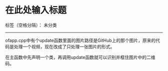 ﻿# 在此处输入标题

标签（空格分隔）： 未分类

---

ofapp.cpp中有个update函数里面的图片路径是GitHub上的那个图片，原来的代码是处理一个视频，现在改成了只处理一张图片的形式。

在主函数中先声明一个类，再调用update函数就可以识别并框住图片中的二维码。




